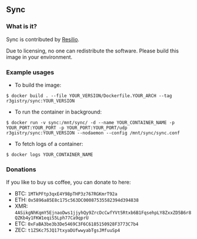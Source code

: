 ## Sync

### What is it?

Sync is contributed by [Resilio](https://www.resilio.com/).

Due to licensing, no one can redistribute the software. Please build this image in your environment.

### Example usages

- To build the image:

```console
$ docker build . --file YOUR_VERSION/Dockerfile.YOUR_ARCH --tag r3gistry/sync:YOUR_VERSION
```

- To run the container in background:

```console
$ docker run -v sync:/mnt/sync/ -d --name YOUR_CONTAINER_NAME -p YOUR_PORT:YOUR_PORT -p YOUR_PORT:YOUR_PORT/udp r3gistry/sync:YOUR_VERSION --nodaemon --config /mnt/sync/sync.conf
```

- To fetch logs of a container:

```console
$ docker logs YOUR_CONTAINER_NAME
```

### Donations

If you like to buy us coffee, you can donate to here:

- BTC: `1MTkPFtp3qxE4Y98pTHP3z767RGKmrT92a`
- ETH: `0x5896a85E8c175c563DC00087535582394d394838`
- XMR: `4ASikgNhKqmY5EjnaoDws1jjyhQy9ZrcDcCwfYVt5Rtxb6B1FqsehpLY8ZxxZD5B6r8QZKb4y1FKW1eqiS5Lph77Ca9qprU`
- ETC: `0xFaBA3be3b3De5469C3F6C6185150928F3773C7b4`
- ZEC: `t1Z5Kc75JQ17txyaDUfwwyabTgsJMfuuSp4`
